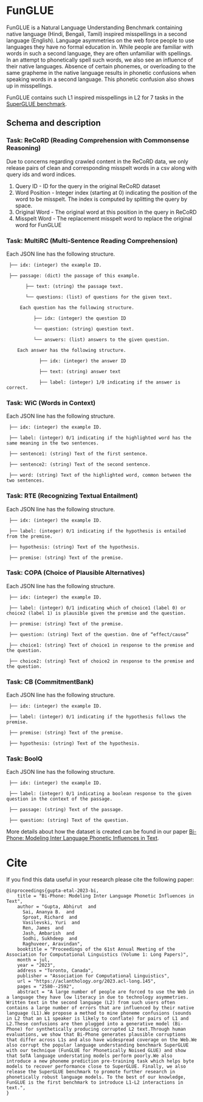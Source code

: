 # FunGLUE

FunGLUE is a Natural Language Understanding Benchmark containing native language (Hindi, Bengali, Tamil) inspired misspellings in a second language (English).
Language asymmetries on the web force people to use languages they have no formal education in.
While people are familiar with words in such a second language, they are often unfamiliar with spellings.
In an attempt to phonetically spell such words, we also see an influence of their native languages.
Absence of certain phonemes, or overloading to the same grapheme in the native language results in phonetic confusions when speaking words in a second language.
This phonetic confusion also shows up in misspellings.

FunGLUE contains such L1 inspired misspellings in L2 for 7 tasks in the <a href="https://super.gluebenchmark.com/">SuperGLUE benchmark</a>.

## Schema and description

### Task: ReCoRD (Reading Comprehension with Commonsense Reasoning)

Due to concerns regarding crawled content in the ReCoRD data, we only release pairs of clean and corresponding misspelt words in a csv along with query ids and word indices.
  1. Query ID - ID for the query in the original ReCoRD dataset
  2. Word Position - Integer index (starting at 0) indicating the position of the word to be misspelt. The index is computed by splitting the query by space.
  3. Original Word - The original word at this position in the query in ReCoRD
  4. Misspelt Word - The replacement misspelt word to replace the original word for FunGLUE

### Task: MultiRC (Multi-Sentence Reading Comprehension)

Each JSON line has the following structure.

     ├── idx: (integer) the example ID.

     ├── passage: (dict) the passage of this example.

           ├── text: (string) the passage text.

           └── questions: (list) of questions for the given text.

	     Each question has the following structure.

              ├── idx: (integer) the question ID

     	      └── question: (string) question text.

     	      └── answers: (list) answers to the given question.

		Each answer has the following structure.

            	├── idx: (integer) the answer ID

     	    	├── text: (string) answer text

     	    	├── label: (integer) 1/0 indicating if the answer is correct.

### Task: WiC (Words in Context)

Each JSON line has the following structure.

     ├── idx: (integer) the example ID.

     ├── label: (integer) 0/1 indicating if the highlighted word has the same meaning in the two sentences.

     ├── sentence1: (string) Text of the first sentence.

     ├── sentence2: (string) Text of the second sentence.

     ├── word: (string) Text of the highlighted word, common between the two sentences.

### Task: RTE (Recognizing Textual Entailment)

Each JSON line has the following structure.

     ├── idx: (integer) the example ID.

     ├── label: (integer) 0/1 indicating if the hypothesis is entailed from the premise.

     ├── hypothesis: (string) Text of the hypothesis.

     ├── premise: (string) Text of the premise.

### Task: COPA (Choice of Plausible Alternatives)

Each JSON line has the following structure.

     ├── idx: (integer) the example ID.

     ├── label: (integer) 0/1 indicating which of choice1 (label 0) or choice2 (label 1) is plausible given the premise and the question.

     ├── premise: (string) Text of the premise.

     ├── question: (string) Text of the question. One of “effect/cause”

     ├── choice1: (string) Text of choice1 in response to the premise and the question.

     ├── choice2: (string) Text of choice2 in response to the premise and the question.

### Task: CB (CommitmentBank)

Each JSON line has the following structure.

     ├── idx: (integer) the example ID.

     ├── label: (integer) 0/1 indicating if the hypothesis follows the premise.

     ├── premise: (string) Text of the premise.

     ├── hypothesis: (string) Text of the hypothesis.

### Task: BoolQ

Each JSON line has the following structure.

     ├── idx: (integer) the example ID.

     ├── label: (integer) 0/1 indicating a boolean response to the given question in the context of the passage.

     ├── passage: (string) Text of the passage.

     ├── question: (string) Text of the question.


More details about how the dataset is created can be found in our paper <a href="https://aclanthology.org/2023.acl-long.145/">Bi-Phone: Modeling Inter Language Phonetic Influences in Text</a>.

# Cite 

If you find this data useful in your research please cite the following paper:
```
@inproceedings{gupta-etal-2023-bi,
    title = "Bi-Phone: Modeling Inter Language Phonetic Influences in Text",
    author = "Gupta, Abhirut  and
      Sai, Ananya B.  and
      Sproat, Richard  and
      Vasilevski, Yuri  and
      Ren, James  and
      Jash, Ambarish  and
      Sodhi, Sukhdeep  and
      Raghuveer, Aravindan",
    booktitle = "Proceedings of the 61st Annual Meeting of the Association for Computational Linguistics (Volume 1: Long Papers)",
    month = jul,
    year = "2023",
    address = "Toronto, Canada",
    publisher = "Association for Computational Linguistics",
    url = "https://aclanthology.org/2023.acl-long.145",
    pages = "2580--2592",
    abstract = "A large number of people are forced to use the Web in a language they have low literacy in due to technology asymmetries. Written text in the second language (L2) from such users often contains a large number of errors that are influenced by their native language (L1).We propose a method to mine phoneme confusions (sounds in L2 that an L1 speaker is likely to conflate) for pairs of L1 and L2.These confusions are then plugged into a generative model (Bi-Phone) for synthetically producing corrupted L2 text.Through human evaluations, we show that Bi-Phone generates plausible corruptions that differ across L1s and also have widespread coverage on the Web.We also corrupt the popular language understanding benchmark SuperGLUE with our technique (FunGLUE for Phonetically Noised GLUE) and show that SoTA language understating models perform poorly.We also introduce a new phoneme prediction pre-training task which helps byte models to recover performance close to SuperGLUE. Finally, we also release the SuperGLUE benchmark to promote further research in phonetically robust language models. To the best of our knowledge, FunGLUE is the first benchmark to introduce L1-L2 interactions in text.",
}
```
